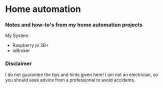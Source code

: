 # Home automation

### Notes and how-to's from my home automation projects

My System:

- Raspberry pi 3B+
- ioBroker


### Disclaimer

I do not guarantee the tips and hints given here! I am not an electrician, so you should seek advice from a professional to avoid accidents.
